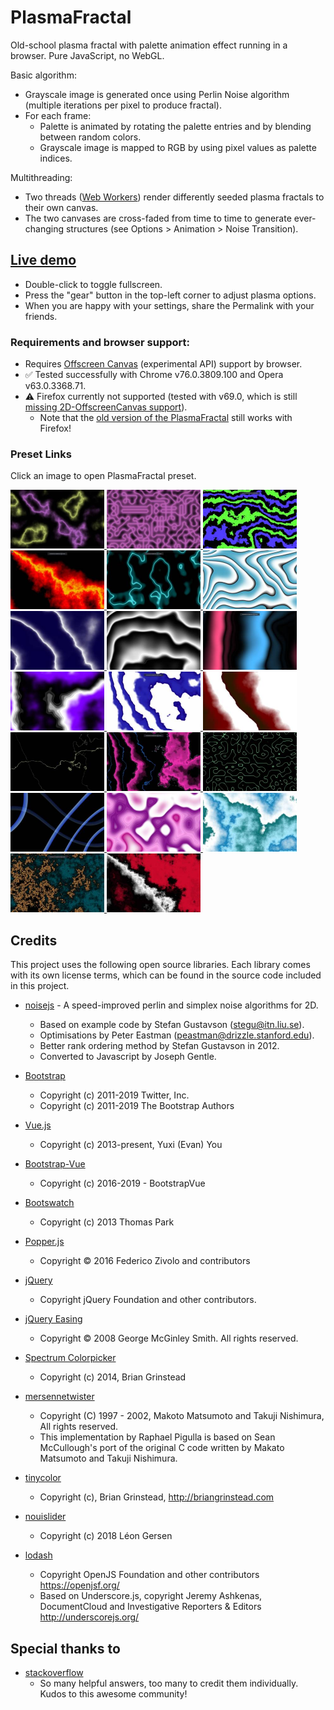 # PlasmaFractal
Old-school plasma fractal with palette animation effect running in a browser. Pure JavaScript, no WebGL.

Basic algorithm:
- Grayscale image is generated once using Perlin Noise algorithm (multiple iterations per pixel to produce fractal).
- For each frame:
  - Palette is animated by rotating the palette entries and by blending between random colors.
  - Grayscale image is mapped to RGB by using pixel values as palette indices.

Multithreading:
  - Two threads ([Web Workers](https://developer.mozilla.org/en-US/docs/Web/API/Web_Workers_API/Using_web_workers)) render differently seeded plasma fractals to their own canvas.
  - The two canvases are cross-faded from time to time to generate ever-changing structures (see Options > Animation > Noise Transition).

## [Live demo](https://zett42.github.io/PlasmaFractal2/)
- Double-click to toggle fullscreen.
- Press the "gear" button in the top-left corner to adjust plasma options.
- When you are happy with your settings, share the Permalink with your friends.

### Requirements and browser support:
- Requires [Offscreen Canvas](https://developer.mozilla.org/en-US/docs/Web/API/OffscreenCanvas) (experimental API) support by browser.
- :white_check_mark: Tested successfully with Chrome v76.0.3809.100 and Opera v63.0.3368.71.
- :warning: Firefox currently not supported (tested with v69.0, which is still [missing 2D-OffscreenCanvas support](https://bugzilla.mozilla.org/show_bug.cgi?id=801176)). 
  - Note that the [old version of the PlasmaFractal](https://zett42.github.io/PlasmaFractal/) still works with Firefox!
  
### Preset Links
<p>
Click an image to open PlasmaFractal preset.
</p>
<a href="https://zett42.github.io/PlasmaFractal2/?f=3.03&o=8&g=.4&l=2&a=2&pg=0&icp=0&pbf=i3&pfb=o3&ps=.5&pb=.75&pbg=000000&cp=&acp=0&ntde=3.&ntd=10.&prd=80.&ptde=10.&ptd=5.">
   <img src="/screenshots/thumbs/freq2_oct8_gain0.4.jpg" alt="Classic Octaves 8" title="Classic Octaves 8" width="150" />
</a>
<a href="https://zett42.github.io/PlasmaFractal2/?f=10.01&o=1&g=.4&l=2&a=1.5&pg=0&icp=1&pbf=i3&pfb=o3&ps=.5&pb=.75&pbg=000000&cp=0_000000_i3+.5_77e6ee_o3&acp=1&ntde=10.&ntd=10.&prd=50.&ptde=5.&ptd=15.">
   <img src="/screenshots/thumbs/freq10_oct1_gain0.4.jpg" alt="Classic Octaves 1" title="Classic Octaves 1" width="150" />
</a>
<a href="https://zett42.github.io/PlasmaFractal2/?f=.14&o=11&g=.42&l=2.7&a=26.4&pbf=ioe2&pfb=ioe2&ps=.76&pb=1&pbg=000000&pg=0&icp=0&cp=&acp=0&prd=40.&ptde=15.&ptd=5.&ntde=5.&ntd=15.">
   <img src="/screenshots/thumbs/AbstractPaintings.jpg" alt="Abstract Paintings" title="Abstract Paintings" width="150" />
</a>
<a href="https://zett42.github.io/PlasmaFractal2/?f=.09&o=12&g=.57&l=2.13&a=5.5&pg=0&icp=1&pbf=ib&pfb=ob&ps=.5&pb=.75&pbg=000000&cp=.14_000000_io2+.7_8a0000_l+.84_f0c000_l+.62_000000_l+.99_8a0000_ios+.77_ff0000_ios+.92_f90000_l&acp=0&ntde=10.&ntd=10.&prd=16.&ptde=10.&ptd=10">
   <img src="/screenshots/thumbs/Fiery.jpg" alt="Fiery" title="Fiery" width="150">
</a>
<a href="https://zett42.github.io/PlasmaFractal2/?f=1.5&o=4&g=.5&l=2&a=5&pg=0&icp=1&pbf=ib&pfb=ob&ps=.5&pb=.75&pbg=000000&cp=.51_55f7ff_o3+.42_004548_i3+.6_004548_ios+.26_000000_ios+.76_000000_l&acp=1&ntde=10.&ntd=10.&prd=41.&ptde=10.&ptd=10.">
   <img src="/screenshots/thumbs/Neon1.jpg" alt="Neon" title="Neon" width="150">
</a>
<a href="https://zett42.github.io/PlasmaFractal2/?f=.92&o=6&g=.73&l=1.36&a=10.5&pbf=ios25&pfb=oe&ps=.53&pb=.78&pbg=000000&pg=0&icp=1&cp=0_000000_l+.99_4ba7c5_l+.16_ffffff_io2&acp=0&ntde=0&ntd=21.1&prd=30.&ptde=3.&ptd=10.">
  <img src="/screenshots/thumbs/TurqoiseWhitePlastic.jpg" alt="Turquoise/White Plastic" title="Turquoise/White Plastic" width="150">
</a>
<a href="https://zett42.github.io/PlasmaFractal2/?f=.4&o=10&g=.39&l=2&a=5&pbf=i4&pfb=oe2&ps=0&pb=1&pbg=060042&pg=0&icp=0&cp=&acp=0&prd=41.&ptde=10.&ptd=5.&ntde=3.&ntd=10.">
  <img src="/screenshots/thumbs/OceanWaves.jpg" alt="Ocean Waves" title="Ocean Waves" width="150">
</a>
<a href="https://zett42.github.io/PlasmaFractal2/?f=.41&o=5&g=.5&l=2&a=8.87&pg=0&icp=1&pbf=ios213&pfb=oc&ps=.5&pb=.75&pbg=000000&cp=0_000000_i2+.85_ffffff_ios213&ntde=10000&ntd=10000&prd=80000&ptde=10000&ptd=5000">
  <img src="/screenshots/thumbs/GreySine2.jpg" alt="Black/White Sine2" title="Black/White Sine2" width="150">
</a>
<a href="https://zett42.github.io/PlasmaFractal2/?f=.07&o=7&g=.5&l=2&a=9.7&pg=0&icp=0&pbf=ios&pfb=ob&ps=.69&pb=1&pbg=000000&cp=0_000000_i2+.25_00bfff_o2+.5_000000_i2+.75_dc0000_o2&acp=0&ntde=10.&ntd=10.&prd=79.&ptde=10.&ptd=10.">
  <img src="/screenshots/thumbs/LavaLamp.jpg" alt="Lava Lamp" title="Lava Lamp" width="150">
</a>
<a href="https://zett42.github.io/PlasmaFractal2/?f=.55&o=6&g=.46&l=2&a=5.56&pg=0&icp=1&pbf=ib&pfb=ob&ps=.5&pb=.75&pbg=000000&cp=.77_ffffff_ios29+1_000000_io2+.47_8000ff_io2&ntde=3000&ntd=10000&prd=80000&ptde=10000&ptd=5000">
  <img src="/screenshots/thumbs/PurpleWhiteSine2.jpg" alt="Purple/White Sine2" title="Purple/White Sine2" width="150">
</a>
<a href="https://zett42.github.io/PlasmaFractal2/?f=.2&o=10&g=.53&l=1.79&a=28&pg=0&icp=1&pbf=ios213&pfb=oc&ps=.5&pb=.75&pbg=000000&cp=0_ffffff_i2+.46_ffffff_io2+.51_808000_o3+.97_ffffff_l+.79_af9e23_ios&acp=1&ntde=10.&ntd=10.&prd=50.&ptde=6.5&ptd=13.5">
  <img src="/screenshots/thumbs/Ink.jpg" alt="Ink" title="Ink" width="150">
</a>
<a href="https://zett42.github.io/PlasmaFractal2/?f=.25&o=12&g=.53&l=1.79&a=4.8&pg=0&icp=1&pbf=ios213&pfb=oc&ps=.5&pb=.75&pbg=000000&cp=0_ffffff_i2+.41_ffffff_io2+.43_3c0000_o3+.84_710000_l+.57_2e1701_ios&acp=0&ntde=10.&ntd=10.&prd=60.&ptde=10.&ptd=5.">
  <img src="/screenshots/thumbs/Dexter.jpg" alt="Dexter" title="Dexter" width="150">
</a>
<a href="https://zett42.github.io/PlasmaFractal2/?f=.21&o=11&g=.5&l=2&a=5.1&pg=0&icp=1&pbf=ib&pfb=ob&ps=.5&pb=.75&pbg=000000&cp=.47_000000_l+.48_b9faff_l+.48_000000_l&acp=1&ntde=1.&ntd=1.5&prd=3.&ptde=1.&ptd=1.5">
  <img src="/screenshots/thumbs/Elektro.jpg" alt="Elektro" title="Elektro" width="150">
</a>
<a href="https://zett42.github.io/PlasmaFractal2/?f=.49&o=11&g=.5&l=2&a=7.4&pg=0&icp=1&pbf=ib&pfb=ob&ps=.5&pb=.75&pbg=000000&cp=.47_000000_l+.48_b9faff_l+.48_000000_l+.56_dd2ff0_ios25+.87_000000_l+.05_000000_l+.07_1ab4ce_l+.09_000000_l&acp=1&ntde=3.&ntd=10.&prd=21.&ptde=10.&ptd=5.">
  <img src="/screenshots/thumbs/Lines-n-clouds.jpg" alt="Lines and Clouds" title="Lines and Clouds" width="150">
</a>
<a href="https://zett42.github.io/PlasmaFractal2/?f=15&o=1&g=.4&l=2&a=3.3&pg=0&icp=1&pbf=ib&pfb=ob&ps=.5&pb=.75&pbg=000000&cp=.47_000000_l+.5_77e0ff_l+.57_000000_l&acp=1&ntde=5.&ntd=10.&prd=30.&ptde=5.&ptd=10.">
  <img src="/screenshots/thumbs/Maze.jpg" alt="The Maze" title="The Maze" width="150">
</a>
<a href="https://zett42.github.io/PlasmaFractal2/?f=.81&o=1&g=.44&l=1.96&a=9&pg=0&icp=1&pbf=ib&pfb=ob&ps=.5&pb=.75&pbg=000000&cp=.5_000000_l+.5_86f0f0_l+.65_000000_o2+.65_24bfec_l&acp=1&ntde=10.&ntd=10.&prd=25.&ptde=10.&ptd=10.">
  <img src="/screenshots/thumbs/Tapes.jpg" alt="Tapes" title="Tapes" width="150">
</a>
<a href="https://zett42.github.io/PlasmaFractal2/?f=.16&o=3&g=.5&l=6.11&a=4.4&pg=0&icp=1&pbf=ib&pfb=ob&ps=.5&pb=.75&pbg=000000&cp=.2_6d0b86_ios213+.1_ffffff_io2+.62_ba0c9f_o2+.49_faa3f8_i2&acp=1&ntde=10.&ntd=10.&prd=30.&ptde=10.&ptd=10.">
  <img src="/screenshots/thumbs/DirtyContrastOnWhite.jpg" alt="Dirty Contrast on White" title="Dirty Contrast on White" width="150">
</a>
<a href="https://zett42.github.io/PlasmaFractal2/?f=.47&o=7&g=.5&l=2.31&a=4.4&pg=0&icp=1&pbf=ib&pfb=ob&ps=.5&pb=.75&pbg=000000&cp=.2_6d0b86_ios213+.1_ffffff_io2+.62_ba0c9f_o2+.49_faa3f8_i2&acp=1&ntde=10.&ntd=10.&prd=30.&ptde=10.&ptd=10.">
  <img src="/screenshots/thumbs/SeethingOnWhite.jpg" alt="Seething Colors on White" title="Seething Colors on White" width="150">
</a>
<a href="https://zett42.github.io/PlasmaFractal2/?f=.55&o=15&g=.79&l=2&a=1.1&pg=0&icp=1&pbf=ib&pfb=ob&ps=.5&pb=.75&pbg=000000&cp=.29_005662_l+0_000000_l+.69_ffae55_l+.76_000000_l+.63_000000_l&acp=0&ntde=0&ntd=10.&prd=120.&ptde=10.&ptd=5">
  <img src="/screenshots/thumbs/GoldIslands.jpg" alt="Gold Islands" title="Gold Islands" width="150">
</a>
<a href="https://zett42.github.io/PlasmaFractal2/?f=.73&o=10&g=.68&l=1.86&a=1&pg=0&icp=1&pbf=ib&pfb=ob&ps=.5&pb=.75&pbg=000000&cp=.23_000000_ioc+.13_ffffff_ios25+.42_cc092b_iob+.9_000000_l&acp=0&ntde=10.&ntd=10.&prd=30.&ptde=10.&ptd=10.">
  <img src="/screenshots/thumbs/BlackWhiteRed.jpg" alt="Black/White/Red" title="Black/White/Red" width="150">
</a>

## Credits
This project uses the following open source libraries. Each library comes with its own license terms, which can be found in the source code included in this project.

- [noisejs](https://github.com/josephg/noisejs) - A speed-improved perlin and simplex noise algorithms for 2D. 
  - Based on example code by Stefan Gustavson (stegu@itn.liu.se). 
  - Optimisations by Peter Eastman (peastman@drizzle.stanford.edu). 
  - Better rank ordering method by Stefan Gustavson in 2012. 
  - Converted to Javascript by Joseph Gentle. 

- [Bootstrap](https://getbootstrap.com/) 
  - Copyright (c) 2011-2019 Twitter, Inc.
  - Copyright (c) 2011-2019 The Bootstrap Authors
  
- [Vue.js](https://vuejs.org/)
  - Copyright (c) 2013-present, Yuxi (Evan) You 
  
- [Bootstrap-Vue](https://bootstrap-vue.js.org/)
  - Copyright (c) 2016-2019 - BootstrapVue
  
- [Bootswatch](https://bootswatch.com/)
  - Copyright (c) 2013 Thomas Park
  
- [Popper.js](https://popper.js.org/)
  - Copyright © 2016 Federico Zivolo and contributors

- [jQuery](https://jquery.org/) 
  - Copyright jQuery Foundation and other contributors. 
  
- [jQuery Easing](http://gsgd.co.uk/sandbox/jquery/easing/)
  - Copyright © 2008 George McGinley Smith. All rights reserved.

- [Spectrum Colorpicker](http://briangrinstead.com)
  - Copyright (c) 2014, Brian Grinstead 

- [mersennetwister](https://github.com/pigulla/mersennetwister)
  - Copyright (C) 1997 - 2002, Makoto Matsumoto and Takuji Nishimura, All rights reserved.
  - This implementation by Raphael Pigulla is based on Sean McCullough's port of the original C code written by Makato Matsumoto and Takuji Nishimura.
  
- [tinycolor](https://github.com/bgrins/TinyColor)
  - Copyright (c), Brian Grinstead, http://briangrinstead.com
  
- [nouislider](https://refreshless.com/nouislider/)
  - Copyright (c) 2018 Léon Gersen
  
- [lodash](https://lodash.com/)
  - Copyright OpenJS Foundation and other contributors <https://openjsf.org/>
  - Based on Underscore.js, copyright Jeremy Ashkenas, DocumentCloud and Investigative Reporters & Editors <http://underscorejs.org/>
  
## Special thanks to
- [stackoverflow](https://stackoverflow.com)
  - So many helpful answers, too many to credit them individually. Kudos to this awesome community!

